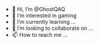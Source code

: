 - 👋 Hi, I’m @GhostQAQ
- 👀 I’m interested in gaming
- 🌱 I’m currently learning ...
- 💞️ I’m looking to collaborate on ...
- 📫 How to reach me ...

<!---
Dseinonana/Dseinonana is a ✨ special ✨ repository because its `README.md` (this file) appears on your GitHub profile.
You can click the Preview link to take a look at your changes.
--->
